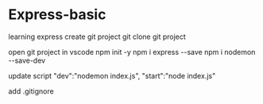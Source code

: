 # Express-basic
learning express
create git project
git clone git project

open git project in vscode
npm init -y
npm i express --save
npm i nodemon --save-dev

update script
"dev":"nodemon index.js",
"start":"node index.js"

add .gitignore
